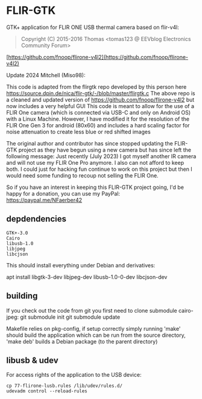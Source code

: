 # FLIR-GTK

GTK+ application for FLIR ONE USB thermal camera based on flir-v4l:
>  Copyright (C) 2015-2016 Thomas <tomas123 @ EEVblog Electronics Community Forum>

[https://github.com/fnoop/flirone-v4l2](https://github.com/fnoop/flirone-v4l2)

Update 2024 Mitchell (Miso98):

This code is adapted from the flirgtk repo developed by this person here https://source.dpin.de/nica/flir-gtk/-/blob/master/flirgtk.c The above repo is a cleaned and updated version of https://github.com/fnoop/flirone-v4l2 but now includes a very helpful GUI This code is meant to allow for the use of a FLIR One camera (which is connected via USB-C and only on Android OS) with a Linux Machine. However, I have modified it for the resolution of the FLIR One Gen 3 for android (80x60) and includes a hard scaling factor for noise attenuation to create less blue or red shifted images

The original author and contributor has since stopped updating the FLIR-GTK project as they have begun using a new camera but has since left the following message:
Just recently (July 2023) I got myself another IR camera and will not use my FLIR
One Pro anymore. I also can not afford to keep both. I could just for
hacking fun continue to work on this project but then I would need some
funding to recoup not selling the FLIR One.

So if you have an interest in keeping this FLIR-GTK project going, I'd be
happy for a donation, you can use my PayPal:
https://paypal.me/NFaerber42



## depdendencies
```
GTK+-3.0
Cairo
libusb-1.0
libjpeg
libcjson
```
This should install everything under Debian and derivatives:

apt install libgtk-3-dev libjpeg-dev libusb-1.0-0-dev libcjson-dev

## building
If you check out the code from git you first need to clone submodule cairo-jpeg:
    git submodule init
    git submodule update

Makefile relies on pkg-config, if setup correctly simply running 'make'
should build the application which can be run from the source directory,
'make deb' builds a Debian package (to the parent directory)

## libusb & udev
For access rights of the application to the USB device:

    cp 77-flirone-lusb.rules /lib/udev/rules.d/
    udevadm control --reload-rules






